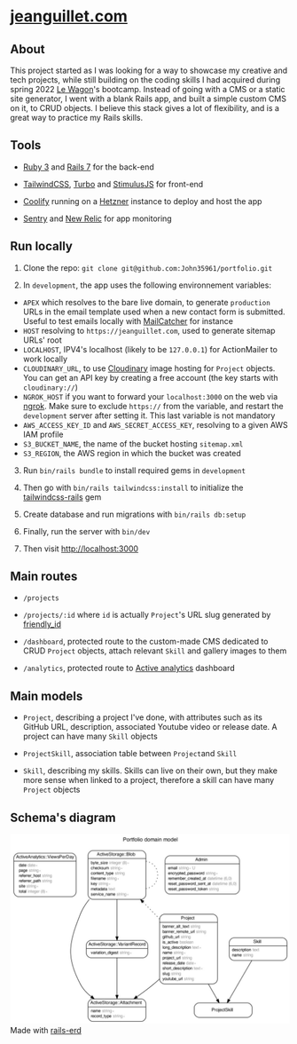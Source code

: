 # [jeanguillet.com](https://jeanguillet.com)

## About

This project started as I was looking for a way to showcase my creative and tech projects, while still building on the coding skills I had acquired during spring 2022 [Le Wagon](https://github.com/lewagon)'s bootcamp. Instead of going with a CMS or a static site generator, I went with a blank Rails app, and built a simple custom CMS on it, to CRUD objects. I believe this stack gives a lot of flexibility, and is a great way to practice my Rails skills.

## Tools

* [Ruby 3](https://www.ruby-lang.org/en/) and [Rails 7](https://rubyonrails.org/) for the back-end

* [TailwindCSS](https://tailwindcss.com/), [Turbo](https://turbo.hotwired.dev/) and [StimulusJS](https://stimulus.hotwired.dev/) for front-end

* [Coolify](https://coolify.io/) running on a [Hetzner](https://www.hetzner.com/) instance to deploy and host the app

* [Sentry](https://sentry.io/) and [New Relic](https://newrelic.com/) for app monitoring

## Run locally

1. Clone the repo: `git clone git@github.com:John35961/portfolio.git`

2. In `development`, the app uses the following environnement variables:

* `APEX` which resolves to the bare live domain, to generate `production` URLs in the email template used when a new contact form is submitted. Useful to test emails locally with [MailCatcher](https://mailcatcher.me/) for instance
* `HOST` resolving to `https://jeanguillet.com`, used to generate sitemap URLs' root
* `LOCALHOST`, IPV4's localhost (likely to be `127.0.0.1`) for ActionMailer to work locally
* `CLOUDINARY_URL`, to use [Cloudinary](https://cloudinary.com/) image hosting for `Project` objects. You can get an API key by creating a free account (the key starts with `cloudinary://`)
* `NGROK_HOST` if you want to forward your `localhost:3000` on the web via [ngrok](https://ngrok.com/). Make sure to exclude `https://` from the variable, and restart the `development` server after setting it. This last variable is not mandatory
* `AWS_ACCESS_KEY_ID` and `AWS_SECRET_ACCESS_KEY`, resolving to a given AWS IAM profile
* `S3_BUCKET_NAME`, the name of the bucket hosting `sitemap.xml`
* `S3_REGION`, the AWS region in which the bucket was created

3. Run `bin/rails bundle` to install required gems in `development`

4. Then go with `bin/rails tailwindcss:install` to initialize the [tailwindcss-rails](https://github.com/rails/tailwindcss-rails) gem

5. Create database and run migrations with `bin/rails db:setup`

6. Finally, run the server with `bin/dev`

7. Then visit <http://localhost:3000>

## Main routes

* `/projects`

* `/projects/:id` where `id` is actually `Project`'s URL slug generated by [friendly_id](https://github.com/norman/friendly_id)

* `/dashboard`, protected route to the custom-made CMS dedicated to CRUD `Project` objects, attach relevant `Skill` and gallery images to them

* `/analytics`, protected route to [Active analytics](https://github.com/BaseSecrete/active_analytics) dashboard

## Main models

* `Project`, describing a project I've done, with attributes such as its GitHub URL, description, associated Youtube video or release date. A project can have many `Skill` objects

* `ProjectSkill`, association table between `Project`and `Skill`

* `Skill`, describing my skills. Skills can live on their own, but they make more sense when linked to a project, therefore a skill can have many `Project` objects

## Schema's diagram

![Schema's diagram](app/assets/images/readme/schema_diagram.jpg)
Made with [rails-erd](https://github.com/voormedia/rails-erd)
